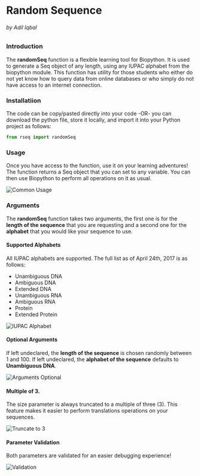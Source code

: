 # Random Sequence

###### by Adil Iqbal

### Introduction
The **randomSeq** function is a flexible learning tool for Biopython. It is used to generate a Seq object of any length, using any IUPAC alphabet from the biopython module. This function has utility for those students who either do not yet know how to query data from online databases or who simply do not have access to an internet connection.

### Installatiion
The code can be copy/pasted directly into your code -OR- you can download the python file, store it locally, and import it into your Python project as follows:

```python
from rseq import randomSeq
```

### Usage

Once you have access to the function, use it on your learning adventures! The function returns a Seq object that you can set to any variable. You can then use Biopython to perform all operations on it as usual.

![Common Usage](http://i.imgur.com/Lh118fz.jpg "Common Usage")

### Arguments
The **randomSeq** function takes two arguments, the first one is for the **length of the sequence** that you are requesting and a second one for the **alphabet** that you would like your sequence to use.

#### Supported Alphabets

All IUPAC alphabets are supported. The full list as of April 24th, 2017 is as follows:
- Unambiguous DNA
- Ambiguous DNA
- Extended DNA
- Unambiguous RNA
- Ambiguous RNA
- Protein
- Extended Protein

![IUPAC Alphabet](http://i.imgur.com/Y36aYvE.jpg "IUPAC Alphabet")

#### Optional Arguments

If left undeclared, the **length of the sequence** is chosen randomly between 1 and 100.  If left undeclared, the **alphabet of the sequence** defaults to **Unambiguous DNA**.

![Arguments Optional](http://i.imgur.com/oj0cwNc.jpg "Arguments Optional")

#### Multiple of 3.

The size parameter is always truncated to a multiple of three (3). This feature makes it easier to perform translations operations on your sequences.

![Truncate to 3](http://i.imgur.com/Nr6CfnR.jpg "Truncate to 3")

#### Parameter Validation

Both parameters are validated for an easier debugging experience!

![Validation](http://i.imgur.com/31Bhnax.jpg "Validation")
